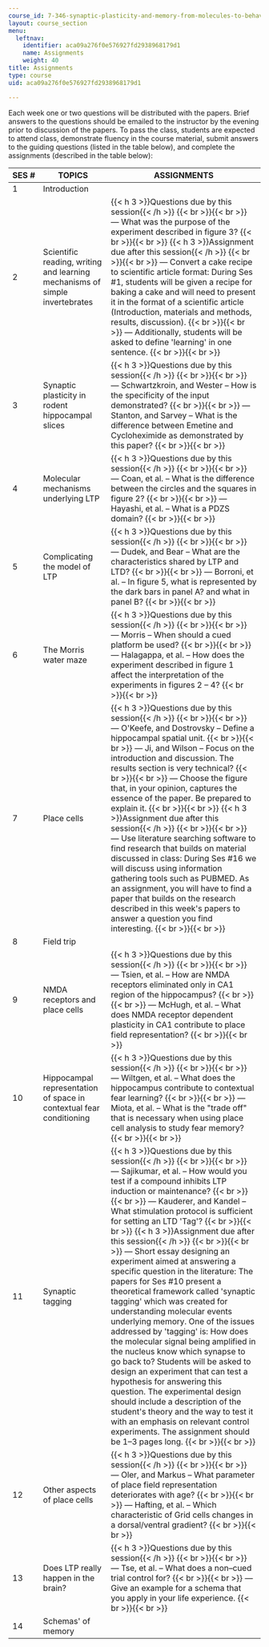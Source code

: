 ```yaml
---
course_id: 7-346-synaptic-plasticity-and-memory-from-molecules-to-behavior-fall-2007
layout: course_section
menu:
  leftnav:
    identifier: aca09a276f0e576927fd2938968179d1
    name: Assignments
    weight: 40
title: Assignments
type: course
uid: aca09a276f0e576927fd2938968179d1

---
```


Each week one or two questions will be distributed with the papers. Brief answers to the questions should be emailed to the instructor by the evening prior to discussion of the papers. To pass the class, students are expected to attend class, demonstrate fluency in the course material, submit answers to the guiding questions (listed in the table below), and complete the assignments (described in the table below):

| SES # | TOPICS | ASSIGNMENTS |
| --- | --- | --- |
| 1 | Introduction |  |
| 2 | Scientific reading, writing and learning mechanisms of simple invertebrates | {{< h 3 >}}Questions due by this session{{< /h >}} {{< br >}}{{< br >}} — What was the purpose of the experiment described in figure 3? {{< br >}}{{< br >}} {{< h 3 >}}Assignment due after this session{{< /h >}} {{< br >}}{{< br >}} — Convert a cake recipe to scientific article format: During Ses #1, students will be given a recipe for baking a cake and will need to present it in the format of a scientific article (Introduction, materials and methods, results, discussion). {{< br >}}{{< br >}} — Additionally, students will be asked to define 'learning' in one sentence. {{< br >}}{{< br >}}  |
| 3 | Synaptic plasticity in rodent hippocampal slices | {{< h 3 >}}Questions due by this session{{< /h >}} {{< br >}}{{< br >}} — Schwartzkroin, and Wester – How is the specificity of the input demonstrated? {{< br >}}{{< br >}} — Stanton, and Sarvey – What is the difference between Emetine and Cycloheximide as demonstrated by this paper? {{< br >}}{{< br >}}  |
| 4 | Molecular mechanisms underlying LTP | {{< h 3 >}}Questions due by this session{{< /h >}} {{< br >}}{{< br >}} — Coan, et al. – What is the difference between the circles and the squares in figure 2? {{< br >}}{{< br >}} — Hayashi, et al. – What is a PDZS domain? {{< br >}}{{< br >}}  |
| 5 | Complicating the model of LTP | {{< h 3 >}}Questions due by this session{{< /h >}} {{< br >}}{{< br >}} — Dudek, and Bear – What are the characteristics shared by LTP and LTD? {{< br >}}{{< br >}} — Borroni, et al. – In figure 5, what is represented by the dark bars in panel A? and what in panel B? {{< br >}}{{< br >}}  |
| 6 | The Morris water maze | {{< h 3 >}}Questions due by this session{{< /h >}} {{< br >}}{{< br >}} — Morris – When should a cued platform be used? {{< br >}}{{< br >}} — Halagappa, et al. – How does the experiment described in figure 1 affect the interpretation of the experiments in figures 2 – 4? {{< br >}}{{< br >}}  |
| 7 | Place cells | {{< h 3 >}}Questions due by this session{{< /h >}} {{< br >}}{{< br >}} — O'Keefe, and Dostrovsky – Define a hippocampal spatial unit. {{< br >}}{{< br >}} — Ji, and Wilson – Focus on the introduction and discussion. The results section is very technical? {{< br >}}{{< br >}} — Choose the figure that, in your opinion, captures the essence of the paper. Be prepared to explain it. {{< br >}}{{< br >}} {{< h 3 >}}Assignment due after this session{{< /h >}} {{< br >}}{{< br >}} — Use literature searching software to find research that builds on material discussed in class: During Ses #16 we will discuss using information gathering tools such as PUBMED. As an assignment, you will have to find a paper that builds on the research described in this week's papers to answer a question you find interesting. {{< br >}}{{< br >}}  |
| 8 | Field trip |  |
| 9 | NMDA receptors and place cells | {{< h 3 >}}Questions due by this session{{< /h >}} {{< br >}}{{< br >}} — Tsien, et al. – How are NMDA receptors eliminated only in CA1 region of the hippocampus? {{< br >}}{{< br >}} — McHugh, et al. – What does NMDA receptor dependent plasticity in CA1 contribute to place field representation? {{< br >}}{{< br >}}  |
| 10 | Hippocampal representation of space in contextual fear conditioning | {{< h 3 >}}Questions due by this session{{< /h >}} {{< br >}}{{< br >}} — Wiltgen, et al. – What does the hippocampus contribute to contextual fear learning? {{< br >}}{{< br >}} — Miota, et al. – What is the "trade off" that is necessary when using place cell analysis to study fear memory? {{< br >}}{{< br >}}  |
| 11 | Synaptic tagging | {{< h 3 >}}Questions due by this session{{< /h >}} {{< br >}}{{< br >}} — Sajikumar, et al. – How would you test if a compound inhibits LTP induction or maintenance? {{< br >}}{{< br >}} — Kauderer, and Kandel – What stimulation protocol is sufficient for setting an LTD 'Tag'? {{< br >}}{{< br >}} {{< h 3 >}}Assignment due after this session{{< /h >}} {{< br >}}{{< br >}} — Short essay designing an experiment aimed at answering a specific question in the literature: The papers for Ses #10 present a theoretical framework called 'synaptic tagging' which was created for understanding molecular events underlying memory. One of the issues addressed by 'tagging' is: How does the molecular signal being amplified in the nucleus know which synapse to go back to? Students will be asked to design an experiment that can test a hypothesis for answering this question. The experimental design should include a description of the student's theory and the way to test it with an emphasis on relevant control experiments. The assignment should be 1–3 pages long. {{< br >}}{{< br >}}  |
| 12 | Other aspects of place cells | {{< h 3 >}}Questions due by this session{{< /h >}} {{< br >}}{{< br >}} — Oler, and Markus – What parameter of place field representation deteriorates with age? {{< br >}}{{< br >}} — Hafting, et al. – Which characteristic of Grid cells changes in a dorsal/ventral gradient? {{< br >}}{{< br >}}  |
| 13 | Does LTP really happen in the brain? | {{< h 3 >}}Questions due by this session{{< /h >}} {{< br >}}{{< br >}} — Tse, et al. – What does a non–cued trial control for? {{< br >}}{{< br >}} — Give an example for a schema that you apply in your life experience. {{< br >}}{{< br >}}  |
| 14 | Schemas' of memory |